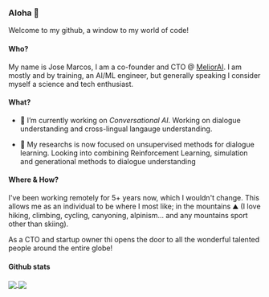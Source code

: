 ### Aloha 👋

Welcome to my github, a window to my world of code!


#### Who? 

My name is Jose Marcos, I am a co-founder and CTO @ [MeliorAI](http://melior.ai/). I am mostly and by training, an AI/ML engineer, 
but generally speaking I consider myself a science and tech enthusiast. 

#### What?

- 🔭 I’m currently working on _Conversational AI_. Working on dialogue understanding and cross-lingual langauge understanding. 

- 🔬 My researchs is now focused on unsupervised methods for dialogue learning. 
   Looking into combining Reinforcement Learning, simulation and generational methods to dialogue understanding 

#### Where & How? 

I've been working remotely for 5+ years now, which I wouldn't change. 
This allows me as an individual to be where I most like; in the mountains ⛰️ 
(I love hiking, climbing, cycling, canyoning, alpinism... and any mountains sport other than skiing). 

As a CTO and startup owner thi opens the door to all the wonderful talented people around the entire globe!


#### Github stats

<a href="https://github.com/anuraghazra/github-readme-stats">
  <img align="center" src="https://github-readme-stats.vercel.app/api?username=jmrf&count_private=true&show_icons=true&theme=default" />
</a>
<a href="https://github.com/anuraghazra/github-readme-stats">
  <img align="center" src="https://github-readme-stats.vercel.app/api/top-langs/?username=jmrf&langs_count=8&layout=compact" />
</a>

<!--
**jmrf/jmrf** is a ✨ _special_ ✨ repository because its `README.md` (this file) appears on your GitHub profile.

Here are some ideas to get you started:


- 🌱 I’m currently learning ...
- 👯 I’m looking to collaborate on ...
- 🤔 I’m looking for help with ...
- 💬 Ask me about ...
- 📫 How to reach me: ...
- 😄 Pronouns: ...
- ⚡ Fun fact: ...
-->
